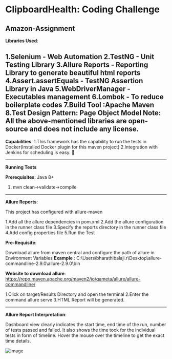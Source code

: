 # ClipboardHealth: Coding Challenge

Amazon-Assignment
------------------------------------------------------------------------------------------------------------------------------------------------------
**Libraries Used**: 

1.Selenium - Web Automation
2.TestNG - Unit Testing Library
3.Allure Reports - Reporting Library to generate beautiful html reports
4.Assert.assertEquals - TestNG Assertion Library in Java
5.WebDriverManager - Executables management
6.Lombok - To reduce boilerplate codes
7.Build Tool :Apache Maven
8.Test Design Pattern: Page Object Model
Note: All the above-mentioned libraries are open-source and does not include any license.
---------------------------------------------------------------------------------------------------------------------------------------------------------

**Capabilities**:
1.This framework has the capability to run the tests in Docker(Installed Docker plugin for this maven project)
2.Integration with Jenkins for scheduling is easy. 🙋

---------------------------------------------------------------------------------------------------------------------------------------------------------

**Running Tests**

**Prerequisites**: Java 8+
1. mvn clean->validate->compile

---------------------------------------------------------------------------------------------------------------------------------------------------------

**Allure Reports**:

This project has configured with allure-maven

1.Add all the allure dependencies in pom.xml 
2.Add the allure configuration in the runner class file 
3.Specify the reports directory in the runner class file 
4.Add config properties file
5.Run the Test

**Pre-Requisite**:

Download allure from maven central and configure the path of allure in Environment Variables
**Example** : C:\Users\bharathibalaji.r\Desktop\allure-commandline-2.9.0\allure-2.9.0\bin

**Website to download allure**: https://repo.maven.apache.org/maven2/io/qameta/allure/allure-commandline/

1.Click on target/Results Directory and open the terminal 2.Enter the command allure serve 3.HTML Report will be generated.

-------------------------------------------------------------------------------------------------------------------------------------------------------------

**Allure Report Interpretation**:

Dashboard view clearly indicates the start time, end time of the run, number of tests passed and failed. It also shows the time took for the individual tests in form of timeline. Hover the mouse over the timeline to get the exact time details.

![image](https://user-images.githubusercontent.com/76836867/195310451-11ffadbc-db1f-460f-8f25-3f2a5d2c5a76.png)
